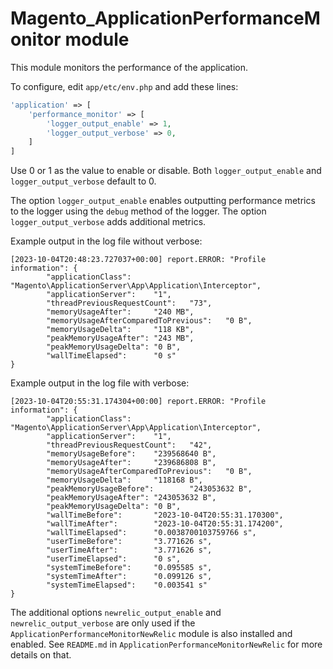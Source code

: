 # Magento_ApplicationPerformanceMonitor module

This module monitors the performance of the application.

To configure, edit `app/etc/env.php` and add these lines:

```php
'application' => [
    'performance_monitor' => [
        'logger_output_enable' => 1,
        'logger_output_verbose' => 0,
    ]
]
```

Use 0 or 1 as the value to enable or disable.
Both `logger_output_enable` and `logger_output_verbose` default to 0.

The option `logger_output_enable` enables outputting performance metrics to the logger using the `debug` method of the logger.
The option `logger_output_verbose` adds additional metrics.

Example output in the log file without verbose:

```log
[2023-10-04T20:48:23.727037+00:00] report.ERROR: "Profile information": {
        "applicationClass":     "Magento\ApplicationServer\App\Application\Interceptor",
        "applicationServer":    "1",
        "threadPreviousRequestCount":   "73",
        "memoryUsageAfter":     "240 MB",
        "memoryUsageAfterComparedToPrevious":   "0 B",
        "memoryUsageDelta":     "118 KB",
        "peakMemoryUsageAfter": "243 MB",
        "peakMemoryUsageDelta": "0 B",
        "wallTimeElapsed":      "0 s"
}
```

Example output in the log file with verbose:

```log
[2023-10-04T20:55:31.174304+00:00] report.ERROR: "Profile information": {
        "applicationClass":     "Magento\ApplicationServer\App\Application\Interceptor",
        "applicationServer":    "1",
        "threadPreviousRequestCount":   "42",
        "memoryUsageBefore":    "239568640 B",
        "memoryUsageAfter":     "239686808 B",
        "memoryUsageAfterComparedToPrevious":   "0 B",
        "memoryUsageDelta":     "118168 B",
        "peakMemoryUsageBefore":        "243053632 B",
        "peakMemoryUsageAfter": "243053632 B",
        "peakMemoryUsageDelta": "0 B",
        "wallTimeBefore":       "2023-10-04T20:55:31.170300",
        "wallTimeAfter":        "2023-10-04T20:55:31.174200",
        "wallTimeElapsed":      "0.0038700103759766 s",
        "userTimeBefore":       "3.771626 s",
        "userTimeAfter":        "3.771626 s",
        "userTimeElapsed":      "0 s",
        "systemTimeBefore":     "0.095585 s",
        "systemTimeAfter":      "0.099126 s",
        "systemTimeElapsed":    "0.003541 s"
}
```

The additional options `newrelic_output_enable` and `newrelic_output_verbose` are only used if the `ApplicationPerformanceMonitorNewRelic` module is also installed and enabled.
See `README.md` in `ApplicationPerformanceMonitorNewRelic` for more details on that.
